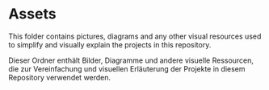 # Assets

This folder contains pictures, diagrams and any other visual resources used to simplify and visually explain the projects in this repository.

Dieser Ordner enthält Bilder, Diagramme und andere visuelle Ressourcen, die zur Vereinfachung und visuellen Erläuterung der Projekte in diesem Repository verwendet werden.